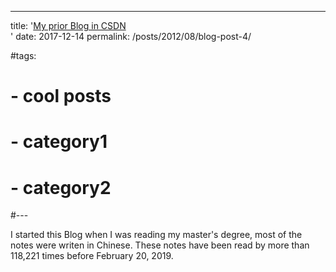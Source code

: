 ---
title: '[My prior Blog in CSDN](https://blog.csdn.net/sinat_27554409)</b><br>'
date: 2017-12-14
permalink: /posts/2012/08/blog-post-4/

#tags:
#  - cool posts
#  - category1
#  - category2
#---

I started this Blog when I was reading my master's degree, most of the notes were writen in Chinese. These notes have been read by more than 118,221 times before February 20, 2019.
